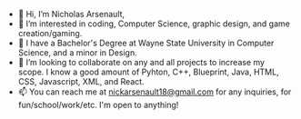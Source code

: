 - 👋 Hi, I’m Nicholas Arsenault,
- 👀 I’m interested in coding, Computer Science, graphic design, and game creation/gaming.
- 🌱 I have a Bachelor's Degree at Wayne State University in Computer Science, and a minor in Design. 
- 💞️ I’m looking to collaborate on any and all projects to increase my scope. I know a good amount of Pyhton, C++, Blueprint, Java, HTML, CSS, Javascript, XML, and React.
- 📫 You can reach me at nickarsenault18@gmail.com for any inquiries, for fun/school/work/etc. I'm open to anything!

<!---
nickynault/nickynault is a ✨ special ✨ repository because its `README.md` (this file) appears on your GitHub profile.
You can click the Preview link to take a look at your changes.
--->
